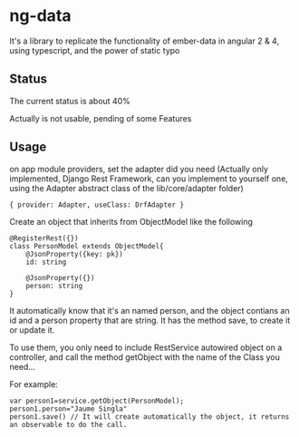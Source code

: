# ng-data

It's a library to replicate the functionality of ember-data in angular 2 & 4, using typescript, and the power of static typo

## Status
The current status is about 40% 

Actually is not usable, pending of some Features

## Usage
on app module providers, set the adapter did you need (Actually only implemented, Django Rest Framework, can you implement to yourself one, using the Adapter abstract class of the lib/core/adapter folder)
```
{ provider: Adapter, useClass: DrfAdapter }
```

Create an object that inherits from ObjectModel like the following
```
@RegisterRest({})
class PersonModel extends ObjectModel{
	@JsonProperty({key: pk})
	id: string

	@JsonProperty({})
	person: string
}
```

It automatically know that it's an named person, and the object contians an id and a person property that are string. It has the method save, to create it or update it. 

To use them, you only need to include RestService autowired object on a controller, and call the method getObject with the name of the Class you need...

For example:
```
var person1=service.getObject(PersonModel);
person1.person="Jaume Singla"
person1.save() // It will create automatically the object, it returns an observable to do the call. 
```



